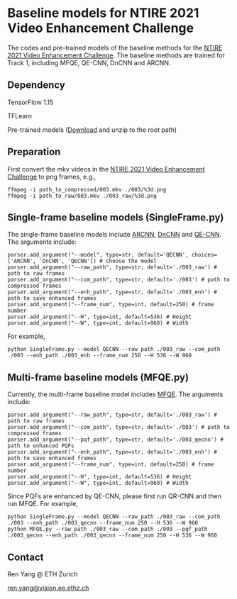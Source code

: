 # Baseline models for NTIRE 2021 Video Enhancement Challenge

The codes and pre-trained models of the baseline methods for the [NTIRE 2021 Video Enhancement Challenge](https://github.com/RenYang-home/NTIRE21_VEnh). The baseline methods are trained for Track 1, including MFQE, QE-CNN, DnCNN and ARCNN.

## Dependency

TensorFlow 1.15

TFLearn

Pre-trained models ([Download](https://data.vision.ee.ethz.ch/reyang/model/model.zip) and unzip to the root path)

## Preparation

First convert the mkv videos in the [NTIRE 2021 Video Enhancement Challenge](https://github.com/RenYang-home/NTIRE21_VEnh) to png frames, e.g.,

```
ffmpeg -i path_to_compressed/003.mkv ./003/%3d.png
ffmpeg -i path_to_raw/003.mkv ./003_raw/%3d.png
```

## Single-frame baseline models (SingleFrame.py)

The single-frame baseline models include [ARCNN](http://mmlab.ie.cuhk.edu.hk/projects/ARCNN.html), [DnCNN](https://arxiv.org/abs/1608.03981) and [QE-CNN](https://ieeexplore.ieee.org/abstract/document/8450025). The arguments include:

```
parser.add_argument("--model", type=str, default='QECNN', choices=['ARCNN', 'DnCNN', 'QECNN']) # choose the model
parser.add_argument("--raw_path", type=str, default='./003_raw') # path to raw frames
parser.add_argument("--com_path", type=str, default='./003') # path to compressed frames
parser.add_argument("--enh_path", type=str, default='./003_enh') # path to save enhanced frames
parser.add_argument("--frame_num", type=int, default=250) # frame number
parser.add_argument("--H", type=int, default=536) # Height
parser.add_argument("--W", type=int, default=960) # Width
```

For example,

```
python SingleFrame.py --model QECNN --raw_path ./003_raw --com_path ./003 --enh_path ./003_enh --frame_num 250 --H 536 --W 960
```

## Multi-frame baseline models (MFQE.py)

Currently, the multi-frame baseline model includes [MFQE](https://openaccess.thecvf.com/content_cvpr_2018/html/Yang_Multi-Frame_Quality_Enhancement_CVPR_2018_paper.html). The arguments include:

```
parser.add_argument("--raw_path", type=str, default='./003_raw') # path to raw frames
parser.add_argument("--com_path", type=str, default='./003') # path to compressed frames
parser.add_argument("--pqf_path", type=str, default='./003_qecnn') # path to enhanced PQFs
parser.add_argument("--enh_path", type=str, default='./003_enh') # path to save enhanced frames
parser.add_argument("--frame_num", type=int, default=250) # frame number
parser.add_argument("--H", type=int, default=536) # Height
parser.add_argument("--W", type=int, default=960) # Width
```

Since PQFs are enhanced by QE-CNN, please first run QR-CNN and then run MFQE. For example,

```
python SingleFrame.py --model QECNN --raw_path ./003_raw --com_path ./003 --enh_path ./003_qecnn --frame_num 250 --H 536 --W 960
python MFQE.py --raw_path ./003_raw --com_path ./003 --pqf_path ./003_qecnn --enh_path ./003_qecnn --frame_num 250 --H 536 --W 960
```

## Contact

Ren Yang @ ETH Zurich

ren.yang@vision.ee.ethz.ch
